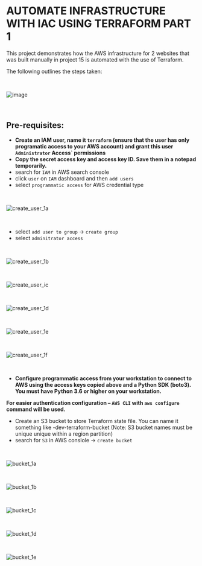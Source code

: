 <br>

# AUTOMATE INFRASTRUCTURE WITH IAC USING TERRAFORM PART 1

This project demonstrates how the AWS infrastructure for 2 websites that was built manually in project 15 is automated with the use of Terraform.

The following outlines the steps taken:

<br>

![image](https://user-images.githubusercontent.com/92983658/203531844-0d082b08-87b1-4b95-ad5d-c921e0b61611.png)

<br>

## Pre-requisites:

- **Create an IAM user, name it `terraform` (ensure that the user has only programatic access to your AWS account) and grant this user 
 `Administrator` Access` permissions**
- **Copy the secret access key and access key ID. Save them in a notepad temporarily.**
 - search for `IAM` in AWS search console
 - click `user` on `IAM` dashboard and then `add users`
 - select `programmatic access` for AWS credential type
 
<br>

![create_user_1a](https://user-images.githubusercontent.com/92983658/203534121-91fdf847-6ff0-4d83-b25c-46a35521cb22.png)

<br>

- select `add user to group` -> `create group`
- select `adminitrator access`

<br>

![create_user_1b](https://user-images.githubusercontent.com/92983658/203535472-e4dc8957-1dc2-4e06-80fb-1c5f1c81ab29.png)

<br>

![create_user_ic](https://user-images.githubusercontent.com/92983658/203535500-8d445772-a3e3-4e0c-a8f1-fe162936a290.png)

<br>

![create_user_1d](https://user-images.githubusercontent.com/92983658/203535541-8b51d69d-86b6-40a2-862b-0b225234bc5b.png)

<br>

![create_user_1e](https://user-images.githubusercontent.com/92983658/203535596-9d0bdd18-8bf1-4fca-b98c-3aa958effc34.png)

<br>

![create_user_1f](https://user-images.githubusercontent.com/92983658/203535617-d5b1abf3-4a86-4b48-9879-3c74add84264.png)

<br>

- **Configure programmatic access from your workstation to connect to AWS using the access keys copied above and a Python 
SDK (boto3). You must have Python 3.6 or higher on your workstation.**

**For easier authentication configuration – `AWS CLI` with `aws configure` command will be used.**

- Create an S3 bucket to store Terraform state file. You can name it something like <yourname>-dev-terraform-bucket 
 (Note: S3 bucket names must be unique unique within a region partition)
 - search for `S3` in AWS conslole -> `create bucket`

<br>
 
![bucket_1a](https://user-images.githubusercontent.com/92983658/203540854-411bd131-323e-4a03-ad73-8d74b0c2a18b.png)

<br>
 
![bucket_1b](https://user-images.githubusercontent.com/92983658/203540915-6dd84aec-a8f2-48de-ae4a-6102ea9121ef.png)

 <br>
 
 ![bucket_1c](https://user-images.githubusercontent.com/92983658/203541069-89122e34-f691-4e5c-a2ae-f817b9022e31.png)

<br>
 
 ![bucket_1d](https://user-images.githubusercontent.com/92983658/203541100-db4f4a0e-da99-4c5c-934f-aa1f521180ce.png)

<br>
 
![bucket_1e](https://user-images.githubusercontent.com/92983658/203541131-d116b60e-6b99-46bf-a5eb-8e9701686a8b.png)

<br>
 

 

